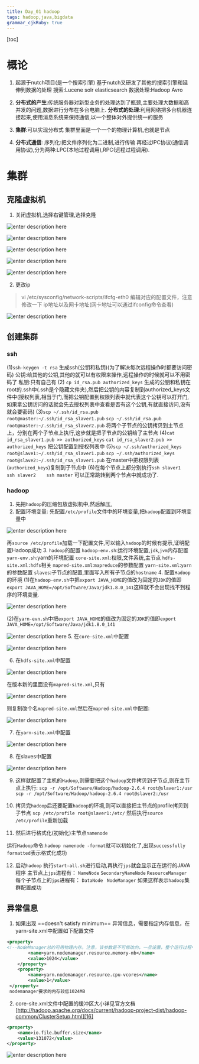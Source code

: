 ```yaml
---
title: Day_01 hadoop
tags: hadoop,java,bigdata
grammar_cjkRuby: true
---
```



[toc]
# 概论
 1. 起源于nutch项目(是一个搜索引擎)
    基于nutch又研发了其他的搜索引擎和延伸到数据的处理
    搜索:Lucene  solr  elasticsearch
    数据处理:Hadoop  Avro

 2. **分布式的产生**:传统服务器对新型业务的处理达到了瓶颈,主要处理大数据和高并发的问题,数据进行分布在多台电脑上.
    **分布式的处理**:利用网络把多台机器连接起来,使用消息系统来保持通信,以一个整体对外提供统一的服务

 3. **集群**:可以实现分布式
    集群里面是一个一个的物理计算机,也就是节点

 4. **分布式通信**:
    序列化:把文件序列化为二进制,进行传输
    再经过IPC协议(通信调用协议),分为两种:LPC(本地过程调用),RPC(远程过程调用).

# 集群
   
## 克隆虚拟机
  

 1. 关闭虚拟机,选择右键管理,选择克隆

![enter description here][1]

![enter description here][2]

![enter description here][3]

![enter description here][4]

![enter description here][5]


 2. 更改ip

> vi /etc/sysconfig/network-scripts/ifcfg-eth0 编辑对应的配置文件，注意修改一下 ip地址以及网卡地址(网卡地址可以通过ifconfig命令查看)

![enter description here][6]

## 创建集群

 ### ssh
  (1)`ssh-keygen -t rsa` 生成ssh(公钥和私钥)(为了解决每次远程操作时都要访问密码)
     公钥:给其他的公钥,其他的就可以有权限来操作,远程操作的时候就可以不用密码了
     私钥:只有自己有
  (2) `cp id_rsa.pub authorized_keys`
    生成的公钥和私钥在root的.ssh中(.ssh是个隐藏文件夹),然后把公钥的内容复制到authorized_keys文件中(授权列表,相当于门,而把公钥配置到权限列表中就代表这个公钥可以打开门,如果拿公钥访问的话就会先去授权列表中查看是否有这个公钥,有就直接访问,没有就会要密码)
  (3)`scp ~/.ssh/id_rsa.pub root@master:~/.ssh/id_rsa_slaver1.pub`
     `scp ~/.ssh/id_rsa.pub root@master:~/.ssh/id_rsa_slaver2.pub`
     将两个子节点的公钥拷贝到主节点上，分别在两个子节点上执行,这步就是把子节点的公钥给了主节点
  (4)`cat id_rsa_slaver1.pub >> authorized_keys`
     `cat id_rsa_slaver2.pub >> authorized_keys`
     把公钥配置到授权列表中
  (5)`scp ~/.ssh/authorized_keys root@slave1:~/.ssh/id_rsa_slaver1.pub`
     `scp ~/.ssh/authorized_keys root@slave2:~/.ssh/id_rsa_slaver1.pub`
     在master中把权限列表(`authorized_keys`)复制到子节点中
  (6)在每个节点上都分别执行`ssh slaver1     ssh slaver2    ssh master` 可以正常跳转到两个节点中就成功了.

 ### hadoop
   

 1. 先把`hadoop`的压缩包放虚拟机中,然后解压,
 2. 配置环境变量:
   先配置`/etc/profile`文件中的环境变量,把`hadoop`配置到环境变量中

  ![enter description here][7]

   再`source /etc/profile`加载一下配置文件,可以输入`hadoop`的时候有提示,证明配置Hadoop成功
 3. `hadoop`的配置
    `hadoop-env.sh`:运行环境配置,`jdk`,`jvm`内存配置
    `yarn-env.sh`:yarn的环境配置
    `core-site.xml`:权限,文件系统,主节点
    `hdfs-site.xml:hdfs`相关
    `mapred-site.xml`:`mapreduce`的参数配置
    `yarn-site.xml`:`yarn`的参数配置
    `slaves`:子节点的配置,里面写入所有子节点的`hostname`
 4. 配置`Hadoop`的环境
    (1)在`hadoop-env.sh`中把`export JAVA_HOME`的值改为固定的`JDK`的值即`export JAVA_HOME=/opt/Software/Java/jdk1.8.0_141`这样就不会出现找不到程序的环境变量.

  ![enter description here][8]
   
   (2)在`yarn-evn.sh`中把`export JAVA_HOME`的值改为固定的`JDK`的值即`export JAVA_HOME=/opt/Software/Java/jdk1.8.0_141`
    
  ![enter description here][9]
 5. 在`core-site.xml`中配置

  ![enter description here][10]
  
 

 6. 在`hdfs-site.xml`中配置
  
  ![enter description here][11]
  
  在版本新的里面没有`mapred-site.xml`,只有
  
  ![enter description here][12]
  
  则复制改个名`mapred-site.xml`然后在`mapred-site.xml`中配置:
  
  ![enter description here][13]
 
 7. 在`yarn-site.xml`中配置

  ![enter description here][14]
  
 8. 在slaves中配置

![enter description here][15]

 9. 这样就配置了主机的`Hadoop`,则需要把这个`hadoop`文件拷贝到子节点,则在主节点上执行:
   `scp -r /opt/Software/Hadoop/hadoop-2.6.4 root@slaver1:/usr`
   `scp -r /opt/Software/Hadoop/hadoop-2.6.4 root@slaver2:/usr`

 10. 拷贝完`hadoop`后还要配置`hadoop`的环境,则可以直接把主节点的profile拷贝到子节点
   `scp /etc/profile root@slaver1:/etc/`
 然后执行`source /etc/profile`重新加载
 11. 然后进行格式化(初始化)主节点`namenode`

   运行`Hadoop`命令:`hadoop namenode -format`就可以初始化了,出现`successfully formatted`表示格式化成功

 12. 启动`hadoop`
   执行`start-all.sh`进行启动,再执行`jps`就会显示正在运行的JAVA程序
  主节点上`jps`进程有：
  `NameNode`
  `SecondaryNameNode`
  `ResourceManager`
  每个子节点上的`jps`进程有：
  `DataNode`
 ` NodeManager`
  如果这样表示`hadoop`集群配置成功
 
 ## 异常信息
 
1. 如果出现  ==doesn't satisfy minimum== 异常信息，需要指定内存信息，在yarn-site.xml中配置如下配置文件
 
``` xml
<property>
<!--NodeManager总的可用物理内存。注意，该参数是不可修改的，一旦设置，整个运行过程中不 可动态修改。另外，该参数的默认值是8192MB，因此，这个值通过一 定要配置。不过，Apache已经正在尝试将该参数做成可动态修改的。-->
        <name>yarn.nodemanager.resource.memory-mb</name>
        <value>1024</value>
    </property>
    <property>
        <name>yarn.nodemanager.resource.cpu-vcores</name>
        <value>1</value>
 </property>
 nodemanager要求的内存较低1024MB
```

2. core-site.xml文件中配置的缓冲区大小详见官方文档[http://hadoop.apache.org/docs/current/hadoop-project-dist/hadoop-common/ClusterSetup.html][16]

``` xml
<property>
	<name>io.file.buffer.size</name>
	<value>131072</value>
</property>
```

![enter description here][17]
 

 
 


   


  [1]: https://www.github.com/wxdsunny/images/raw/master/1507618366514.jpg "1507618366514.jpg"
  [2]: https://www.github.com/xiesen310/notes_Images/raw/master/images/1507646284206.jpg
  [3]: https://www.github.com/xiesen310/notes_Images/raw/master/images/1507646294761.jpg
  [4]: https://www.github.com/xiesen310/notes_Images/raw/master/images/1507646305359.jpg
  [5]: https://www.github.com/xiesen310/notes_Images/raw/master/images/1507646310534.jpg
  [6]: https://www.github.com/xiesen310/notes_Images/raw/master/images/1507646331256.jpg
  [7]: https://www.github.com/wxdsunny/images/raw/master/1507625175117.jpg "1507625175117.jpg"
  [8]: https://www.github.com/wxdsunny/images/raw/master/1507635013502.jpg "1507635013502.jpg"
  [9]: https://www.github.com/wxdsunny/images/raw/master/1507635270903.jpg "1507635270903.jpg"
  [10]: https://www.github.com/wxdsunny/images/raw/master/1507637048976.jpg "1507637048976.jpg"
  [11]: https://www.github.com/wxdsunny/images/raw/master/1507637915355.jpg "1507637915355.jpg"
  [12]: https://www.github.com/wxdsunny/images/raw/master/1507638120425.jpg "1507638120425.jpg"
  [13]: https://www.github.com/wxdsunny/images/raw/master/1507638522476.jpg "1507638522476.jpg"
  [14]: https://www.github.com/wxdsunny/images/raw/master/1507638835376.jpg "1507638835376.jpg"
  [15]: https://www.github.com/wxdsunny/images/raw/master/1507639140091.jpg "1507639140091.jpg"
  [16]: http://hadoop.apache.org/docs/current/hadoop-project-dist/hadoop-common/ClusterSetup.html
  [17]: http://markdown.xiaoshujiang.com/img/spinner.gif "[[[1507648366954]]]"